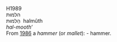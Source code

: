 H1989  
הלמוּת  
הַלמוּת ‎ halmûth  
*hal-mooth‘*  
From [1986](h1986) a *hammer* (or *mallet*): - hammer.  
